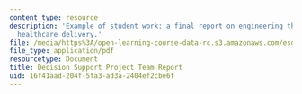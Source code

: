 ```yaml
---
content_type: resource
description: 'Example of student work: a final report on engineering the system of
  healthcare delivery.'
file: /media/https%3A/open-learning-course-data-rc.s3.amazonaws.com/esd-69-seminar-on-health-care-systems-innovation-fall-2010/16f41aad204f5fa3ad3a2404ef2cbe6f_MITESD_69F10_ds_final.pdf
file_type: application/pdf
resourcetype: Document
title: Decision Support Project Team Report
uid: 16f41aad-204f-5fa3-ad3a-2404ef2cbe6f
---
```

